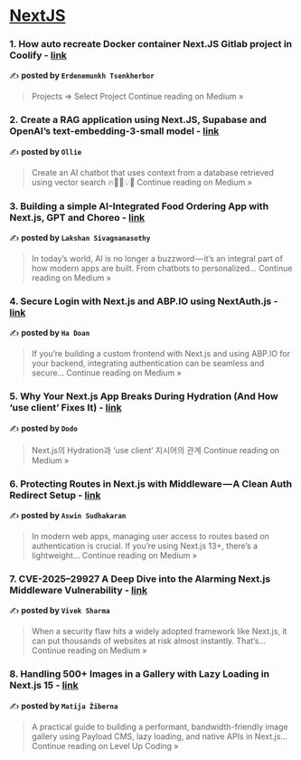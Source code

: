 
<h1><a href=https://medium.com/tag/nextjs/recommended target="_blank" rel="noopener noreferrer">NextJS</a></h1>
<h3>1. How auto recreate Docker container Next.JS Gitlab project in Coolify - <a href="https://erdenemunkh.medium.com/how-auto-recreate-docker-container-next-js-gitlab-project-in-coolify-a6b4b32d0c6c?source=rss------nextjs-5" target="_blank" rel="noopener noreferrer">link</a></h3>

✍️ **posted by `Erdenemunkh Tsenkherbor`**

<blockquote>Projects => Select Project
Continue reading on Medium »</blockquote>

<h3>2. Create a RAG application using Next.JS, Supabase and OpenAI’s text-embedding-3-small model - <a href="https://medium.com/@olliedoesdev/create-a-rag-application-using-next-js-supabase-and-openais-text-embedding-3-small-model-7f290c028766?source=rss------nextjs-5" target="_blank" rel="noopener noreferrer">link</a></h3>

✍️ **posted by `Ollie`**

<blockquote>Create an AI chatbot that uses context from a database retrieved using vector search 🔥🧑‍💻💡🧮
Continue reading on Medium »</blockquote>

<h3>3. Building a simple AI-Integrated Food Ordering App with Next.js, GPT and Choreo - <a href="https://medium.com/@LakshanSS/building-a-simple-ai-integrated-food-ordering-app-with-next-js-gpt-and-choreo-737e446289f0?source=rss------nextjs-5" target="_blank" rel="noopener noreferrer">link</a></h3>

✍️ **posted by `Lakshan Sivagnanasothy`**

<blockquote>In today’s world, AI is no longer a buzzword — it’s an integral part of how modern apps are built. From chatbots to personalized…
Continue reading on Medium »</blockquote>

<h3>4. Secure Login with Next.js and ABP.IO using NextAuth.js - <a href="https://hadoan.medium.com/secure-login-with-next-js-and-abp-io-using-nextauth-js-e9c4a1217583?source=rss------nextjs-5" target="_blank" rel="noopener noreferrer">link</a></h3>

✍️ **posted by `Ha Doan`**

<blockquote>If you’re building a custom frontend with Next.js and using ABP.IO for your backend, integrating authentication can be seamless and secure…
Continue reading on Medium »</blockquote>

<h3>5. Why Your Next.js App Breaks During Hydration (And How ‘use client’ Fixes It) - <a href="https://medium.com/@Dodo3/why-your-next-js-app-breaks-during-hydration-and-how-use-client-fixes-it-1022610e8a29?source=rss------nextjs-5" target="_blank" rel="noopener noreferrer">link</a></h3>

✍️ **posted by `Dodo`**

<blockquote>Next.js의 Hydration과 ‘use client’ 지시어의 관계
Continue reading on Medium »</blockquote>

<h3>6.  Protecting Routes in Next.js with Middleware — A Clean Auth Redirect Setup - <a href="https://medium.com/@aswinsudhakaran98/protecting-routes-in-next-js-with-middleware-a-clean-auth-redirect-setup-b9604d9ab993?source=rss------nextjs-5" target="_blank" rel="noopener noreferrer">link</a></h3>

✍️ **posted by `Aswin Sudhakaran`**

<blockquote>In modern web apps, managing user access to routes based on authentication is crucial. If you’re using Next.js 13+, there’s a lightweight…
Continue reading on Medium »</blockquote>

<h3>7. CVE-2025–29927 A Deep Dive into the Alarming Next.js Middleware Vulnerability - <a href="https://medium.com/@vivekkumarsharma/cve-2025-29927-a-deep-dive-into-the-alarming-next-js-middleware-vulnerability-683559f8fcb1?source=rss------nextjs-5" target="_blank" rel="noopener noreferrer">link</a></h3>

✍️ **posted by `Vivek Sharma`**

<blockquote>When a security flaw hits a widely adopted framework like Next.js, it can put thousands of websites at risk almost instantly. That’s…
Continue reading on Medium »</blockquote>

<h3>8. Handling 500+ Images in a Gallery with Lazy Loading in Next.js 15 - <a href="https://levelup.gitconnected.com/handling-500-images-in-a-gallery-with-lazy-loading-in-next-js-15-f103b228a200?source=rss------nextjs-5" target="_blank" rel="noopener noreferrer">link</a></h3>

✍️ **posted by `Matija Žiberna`**

<blockquote>A practical guide to building a performant, bandwidth-friendly image gallery using Payload CMS, lazy loading, and native APIs in Next.js…
Continue reading on Level Up Coding »</blockquote>

